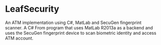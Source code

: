 # LeafSecurity
 An ATM implementation using C#, MatLab and SecuGen fingerprint scanner. A C# From program that uses MatLab R2013a as a backend and uses the SecuGen fingerprint device to scan biometric identity and access ATM account.
